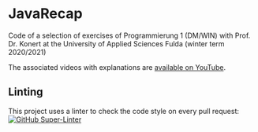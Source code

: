 # JavaRecap
Code of a selection of exercises of Programmierung 1 (DM/WIN) with Prof. Dr. Konert at the University of Applied Sciences Fulda (winter term 2020/2021)

The associated videos with explanations are [available on YouTube](https://www.youtube.com/playlist?list=PLiisIVtqYuRvFwSDJ36T35E3RFA_PJK7P).

## Linting
This project uses a linter to check the code style on every pull request:  
[![GitHub Super-Linter](https://github.com/jo3rn/JavaRecap/workflows/Lint%20PRs/badge.svg)](https://github.com/marketplace/actions/super-linter)
